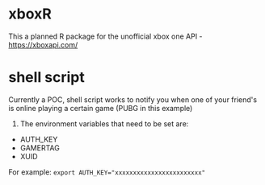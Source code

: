 # xboxR
This a planned R package for the unofficial xbox one API - https://xboxapi.com/

# shell script

Currently a POC, shell script works to notify you when one of your friend's is online playing a certain game (PUBG in this example)

1. The environment variables that need to be set are:
* AUTH_KEY
* GAMERTAG
* XUID

For example: 
`export AUTH_KEY="xxxxxxxxxxxxxxxxxxxxxxxx"`
